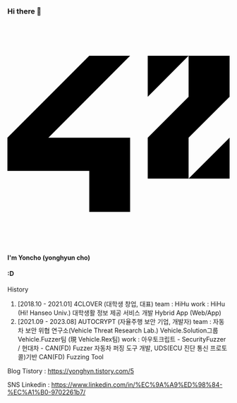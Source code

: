 ### Hi there 👋
<svg role="img" viewBox="0 0 24 24" xmlns="http://www.w3.org/2000/svg"><title>42</title><path d="M24 12.42l-4.428 4.415H24zm-4.428-4.417l-4.414 4.418v4.414h4.414V12.42L24 8.003V3.575h-4.428zm-4.414 0l4.414-4.428h-4.414zM0 15.996h8.842v4.43h4.412V12.42H4.428l8.826-8.846H8.842L0 12.421z"/></svg>
#### I'm Yoncho (yonghyun cho) 
####
#### :D 

History
1. [2018.10 - 2021.01] 4CLOVER (대학생 창업, 대표)
team : HiHu
work : HiHu (Hi! Hanseo Univ.) 대학생활 정보 제공 서비스 개발
         Hybrid App (Web/App)
3. [2021.09 - 2023.08] AUTOCRYPT (자율주행 보안 기업, 개발자)
team : 자동차 보안 위협 연구소(Vehicle Threat Research Lab.) Vehicle.Solution그룹 Vehicle.Fuzzer팀 (現 Vehicle.Rex팀)
work : 아우토크립트 - SecurityFuzzer / 현대차 - CAN(FD) Fuzzer 
자동차 퍼징 도구 개발, UDS(ECU 진단 통신 프로토콜)기반 CAN(FD) Fuzzing Tool


Blog
Tistory : https://yonghyn.tistory.com/5

SNS
Linkedin : https://www.linkedin.com/in/%EC%9A%A9%ED%98%84-%EC%A1%B0-9702261b7/


<!--
**yoncho/yoncho** is a ✨ _special_ ✨ repository because its `README.md` (this file) appears on your GitHub profile.

Here are some ideas to get you started:

- 🔭 I’m currently working on ...
- 🌱 I’m currently learning ...
- 👯 I’m looking to collaborate on ...
- 🤔 I’m looking for help with ...
- 💬 Ask me about ...
- 📫 How to reach me: ...
- 😄 Pronouns: ...
- ⚡ Fun fact: ...
-->
